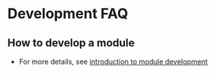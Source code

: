 # Development FAQ

## How to develop a module
- For more details, see [introduction to module development](https://github.com/baidu/bfe/blob/develop/docs/en_us/module/overview.md)
